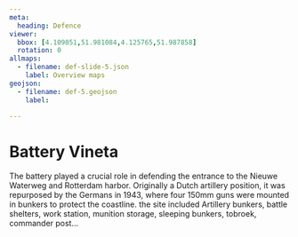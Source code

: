 ```yaml
---
meta:
  heading: Defence
viewer:
  bbox: [4.109051,51.981084,4.125765,51.987858]
  rotation: 0
allmaps:
  - filename: def-slide-5.json
    label: Overview maps
geojson:
  - filename: def-5.geojson
    label:

---
```


# Battery Vineta 

The battery played a crucial role in defending the entrance to the Nieuwe Waterweg and Rotterdam harbor. Originally a Dutch artillery position, it was repurposed by the Germans in 1943, where four 150mm guns were mounted in bunkers to protect the coastline. the site included Artillery bunkers, battle shelters, work station, munition storage, sleeping bunkers, tobroek, commander post…
